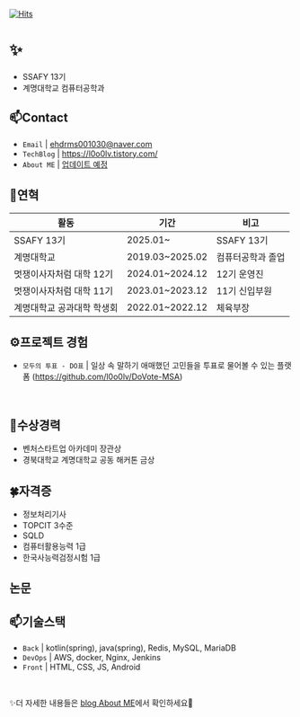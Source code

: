 [![Hits](https://hits.seeyoufarm.com/api/count/incr/badge.svg?url=https%3A%2F%2Fgithub.com%2Fl0o0lv&count_bg=%2379C83D&title_bg=%23555555&icon=&icon_color=%23E7E7E7&title=%EB%B0%A9%EB%AC%B8%EC%9E%90%EC%88%98&edge_flat=false)](https://hits.seeyoufarm.com)

# ✨ 
- SSAFY 13기
- 계명대학교 컴퓨터공학과

## 📫Contact

- `Email` | ehdrms001030@naver.com
- `TechBlog` | <a href="https://l0o0lv.tistory.com/" target="_blank">https://l0o0lv.tistory.com/</a>
- `About ME` | <a href="#" target="_blank">업데이트 예정</a>


## 👋연혁<br/>
|활동|기간|비고|
|---|---|---|
|SSAFY 13기 |2025.01~|SSAFY 13기|
|계명대학교|2019.03~2025.02|컴퓨터공학과 졸업|
|멋쟁이사자처럼 대학 12기|2024.01~2024.12|12기 운영진|
|멋쟁이사자처럼 대학 11기|2023.01~2023.12|11기 신입부원|
|계명대학교 공과대학 학생회|2022.01~2022.12|체육부장|

## ⚙프로젝트 경험

- `모두의 투표 - DO표` | 일상 속 말하기 애매했던 고민들을 투표로 물어볼 수 있는 플랫폼 (https://github.com/l0o0lv/DoVote-MSA)
<br>

## 🎉수상경력
- 벤처스타트업 아카데미 장관상
- 경북대학교 계명대학교 공동 해커톤 금상

## 🍀자격증
- 정보처리기사
- TOPCIT 3수준
- SQLD
- 컴퓨터활용능력 1급
- 한국사능력검정시험 1급

## 논문



## 📫기술스택
- `Back` | kotlin(spring), java(spring), Redis, MySQL, MariaDB
- `DevOps` | AWS, docker, Nginx, Jenkins
- `Front` | HTML, CSS, JS, Android
<br>

✨더 자세한 내용들은 <a href="https://stg0123.github.io/about/" target="_blank">blog About ME</a>에서 확인하세요👋
